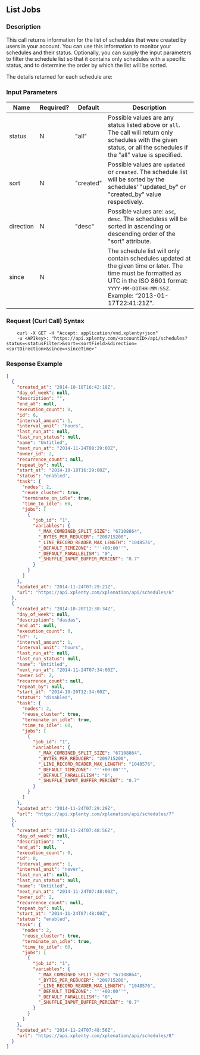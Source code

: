 ## List Jobs

### Description
This call returns information for the list of schedules that were created by users in your account.
You can use this information to monitor your schedules and their status.
Optionally, you can supply the input parameters to filter the schedule list so that it contains only schedules with a specific status, and to determine the order by which the list will be sorted.

The details returned for each schedule are:


### Input Parameters

|Name|Required?|Default|Description|
|----|---------|-------|-----------|
status|N|"all"|Possible values are any status listed above or ```all```. The call will return only schedules with the given status, or all the schedules if the "all" value is specified.
sort|N|"created"|Possible values are ```updated``` or ```created```. The schedule list will be sorted by the schedules' "updated_by" or "created_by" value respectively.
direction|N|"desc"|Possible values are: ```asc```, ```desc```. The scheduless will be sorted in ascending or descending order of the "sort" attribute.
since|N| |The schedule list will only contain schedules updated at the given time or later. The time must be formatted as UTC in the ISO 8601 format: ```YYYY-MM-DDTHH:MM:SSZ```. Example: “2013-01-17T22:41:21Z”.


### Request (Curl Call) Syntax
```shell
    curl -X GET -H "Accept: application/vnd.xplenty+json"
    -u <APIkey>: "https://api.xplenty.com/<accountID>/api/schedules?status=<statusFilter>&sort=<sortField>&direction=<sortDirection>&since=<sinceTime>"
```
### Response Example
```json
[
  {
    "created_at": "2014-10-18T16:42:18Z",
    "day_of_week": null,
    "description": "",
    "end_at": null,
    "execution_count": 0,
    "id": 6,
    "interval_amount": 1,
    "interval_unit": "hours",
    "last_run_at": null,
    "last_run_status": null,
    "name": "Untitled",
    "next_run_at": "2014-11-24T08:29:00Z",
    "owner_id": 2,
    "recurrence_count": null,
    "repeat_by": null,
    "start_at": "2014-10-18T16:29:00Z",
    "status": "enabled",
    "task": {
      "nodes": 2,
      "reuse_cluster": true,
      "terminate_on_idle": true,
      "time_to_idle": 60,
      "jobs": [
        {
          "job_id": "1",
          "variables": {
            "_MAX_COMBINED_SPLIT_SIZE": "67108864",
            "_BYTES_PER_REDUCER": "209715200",
            "_LINE_RECORD_READER_MAX_LENGTH": "1048576",
            "_DEFAULT_TIMEZONE": "''+00:00''",
            "_DEFAULT_PARALLELISM": "0",
            "_SHUFFLE_INPUT_BUFFER_PERCENT": "0.7"
          }
        }
      ]
    },
    "updated_at": "2014-11-24T07:29:21Z",
    "url": "https://api.xplenty.com/xplenation/api/schedules/6"
  },
  {
    "created_at": "2014-10-20T12:38:34Z",
    "day_of_week": null,
    "description": "dasdas",
    "end_at": null,
    "execution_count": 0,
    "id": 7,
    "interval_amount": 1,
    "interval_unit": "hours",
    "last_run_at": null,
    "last_run_status": null,
    "name": "Untitled",
    "next_run_at": "2014-11-24T07:34:00Z",
    "owner_id": 2,
    "recurrence_count": null,
    "repeat_by": null,
    "start_at": "2014-10-20T12:34:00Z",
    "status": "disabled",
    "task": {
      "nodes": 2,
      "reuse_cluster": true,
      "terminate_on_idle": true,
      "time_to_idle": 60,
      "jobs": [
        {
          "job_id": "1",
          "variables": {
            "_MAX_COMBINED_SPLIT_SIZE": "67108864",
            "_BYTES_PER_REDUCER": "209715200",
            "_LINE_RECORD_READER_MAX_LENGTH": "1048576",
            "_DEFAULT_TIMEZONE": "''+00:00''",
            "_DEFAULT_PARALLELISM": "0",
            "_SHUFFLE_INPUT_BUFFER_PERCENT": "0.7"
          }
        }
      ]
    },
    "updated_at": "2014-11-24T07:29:29Z",
    "url": "https://api.xplenty.com/xplenation/api/schedules/7"
  },
  {
    "created_at": "2014-11-24T07:48:56Z",
    "day_of_week": null,
    "description": "",
    "end_at": null,
    "execution_count": 0,
    "id": 8,
    "interval_amount": 1,
    "interval_unit": "never",
    "last_run_at": null,
    "last_run_status": null,
    "name": "Untitled",
    "next_run_at": "2014-11-24T07:48:00Z",
    "owner_id": 2,
    "recurrence_count": null,
    "repeat_by": null,
    "start_at": "2014-11-24T07:48:00Z",
    "status": "enabled",
    "task": {
      "nodes": 2,
      "reuse_cluster": true,
      "terminate_on_idle": true,
      "time_to_idle": 60,
      "jobs": [
        {
          "job_id": "1",
          "variables": {
            "_MAX_COMBINED_SPLIT_SIZE": "67108864",
            "_BYTES_PER_REDUCER": "209715200",
            "_LINE_RECORD_READER_MAX_LENGTH": "1048576",
            "_DEFAULT_TIMEZONE": "''+00:00''",
            "_DEFAULT_PARALLELISM": "0",
            "_SHUFFLE_INPUT_BUFFER_PERCENT": "0.7"
          }
        }
      ]
    },
    "updated_at": "2014-11-24T07:48:56Z",
    "url": "https://api.xplenty.com/xplenation/api/schedules/8"
  }
]
```
